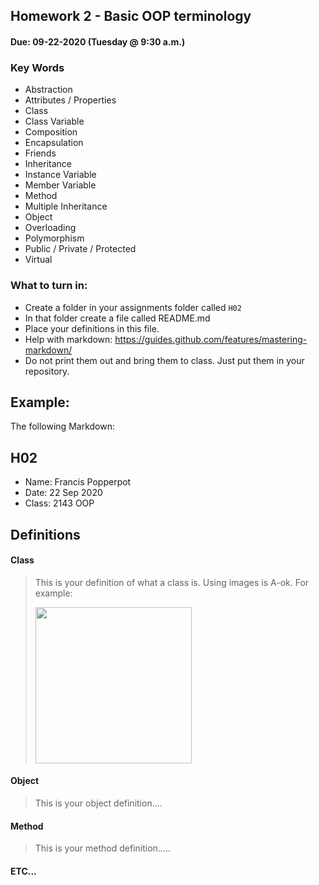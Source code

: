 ## Homework 2 - Basic OOP terminology
#### Due: 09-22-2020 (Tuesday @ 9:30 a.m.)

### Key Words

- Abstraction
- Attributes / Properties
- Class
- Class Variable
- Composition
- Encapsulation
- Friends
- Inheritance
- Instance Variable
- Member Variable
- Method
- Multiple Inheritance
- Object
- Overloading
- Polymorphism
- Public / Private / Protected
- Virtual

### What to turn in:

- Create a folder in your assignments folder called `H02`
- In that folder create a file called README.md
- Place your definitions in this file.
- Help with markdown: https://guides.github.com/features/mastering-markdown/
- Do not print them out and bring them to class. Just put them in your repository.


## Example:

The following Markdown:

## H02

- Name: Francis Popperpot
- Date: 22 Sep 2020
- Class: 2143 OOP

## Definitions

#### Class

> This is your definition of what a class is. Using images is A-ok. For example: 
>
><img src="https://ds055uzetaobb.cloudfront.net/image_optimizer/722c82aff075a14313be7fa7463f7fedad151a0a.png" width=250>


#### Object
> This is your object definition....

#### Method
> This is your method definition.....

#### ETC...



